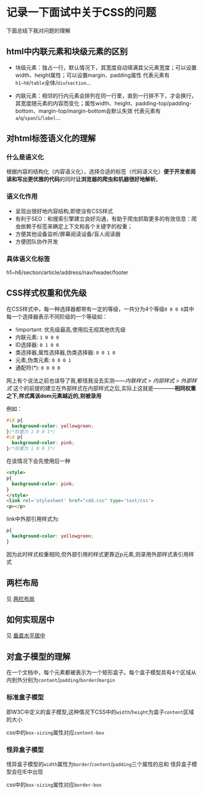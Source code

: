 # 记录一下面试中关于CSS的问题
下面总结下我对问题的理解

## html中内联元素和块级元素的区别
+ 块级元素：独占一行，默认情况下，其宽度自动填满其父元素宽度；可以设置width、height属性；可以设置margin、padding属性
  代表元素有`h1~h6`/`table`全体/`div`/`section`...

+ 内联元素：相邻的行内元素会排列在同一行里，直到一行排不下，才会换行，其宽度随元素的内容而变化；属性width、height、padding-top/padding-bottom、margin-top/margin-bottom会默认失效
  代表元素有`a`/`q`/`span`/`i`/`label`...

## 对html标签语义化的理解

### 什么是语义化
根据内容的结构化（内容语义化），选择合适的标签（代码语义化）**便于开发者阅读和写出更优雅的代码**的同时**让浏览器的爬虫和机器很好地解析**。

### 语义化作用
+ 呈现出很好地内容结构,即使没有CSS样式
+ 有利于SEO：和搜索引擎建立良好沟通，有助于爬虫抓取更多的有效信息：爬虫依赖于标签来确定上下文和各个关键字的权重；
+ 方便其他设备监听/屏幕阅读设备/盲人阅读器
+ 方便团队协作开发

### 具体语义化标签
h1~h6/section/article/address/nav/header/footer

## CSS样式权重和优先级
在CSS样式中，每一种选择器都带有一定的等级，一共分为4个等级`0 0 0 0`其中每一个选择器表示不同阶级的一个等级如：
+ !important: 优先级最高,使用后无视其他优先级
+ 内联元素: `1 0 0 0`
+ ID选择器: `0 1 0 0`
+ 类选择器,属性选择器,伪类选择器: `0 0 1 0`
+ 元素,伪类元素: `0 0 0 1`
+ 通配符(*): `0 0 0 0`

网上有个说法之前也误导了我,都怪我没去实测——*内联样式 > 内部样式 > 外部样式* 这个的前提的建立在外部样式在内部样式之后,实际上这就是————**相同权重之下,样式离该dom元素越近的,则被录用**

例如：
```css
#id p{
  background-color: yellowgreen;
}/*权重为 1 0 0 1*/
#id p{
  background-color: pink;
}/*权重为 1 0 0 1*/
```
在该情况下会先使用后一种

```html
<style>
p{
  background-color: pink;
}
</style>
<link rel='stylesheet' href="cdd.css" type='text/css'>
<p></p>
```

link中外部引用样式为:
```css
p{
  background-color: yellowgreen;
}
```

因为此时样式权重相同,但外部引用的样式更靠近p元素,则录用外部样式表引用样式

## 两栏布局
见 [两栏布局]()

## 如何实现居中
见 [垂直水平居中]()

## 对盒子模型的理解
在一个文档中，每个元素都被表示为一个矩形盒子。每个盒子模型具有4个区域从内到外分别为`content`/`padding`/`border`/`margin`

### 标准盒子模型
即W3C中定义的盒子模型,这种情况下CSS中的`width`/`height`为盒子`content`区域的大小

css中的`box-sizing`属性对应`content-box`

### 怪异盒子模型
怪异盒子模型的`width`属性为`border`/`content`/`padding`三个属性的总和
怪异盒子模型会在IE中出现

css中的`box-sizing`属性对应`border-box`